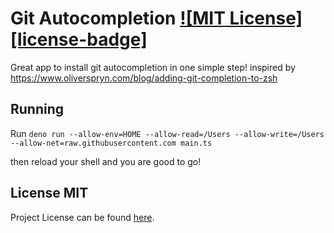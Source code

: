# Git Autocompletion [![MIT License][license-badge]](LICENSE.md)

Great app to install git autocompletion in one simple step!
inspired by https://www.oliverspryn.com/blog/adding-git-completion-to-zsh

## Running

Run `deno run --allow-env=HOME --allow-read=/Users --allow-write=/Users --allow-net=raw.githubusercontent.com main.ts`

then reload your shell and you are good to go!

## License MIT

Project License can be found [here](LICENSE.md).
